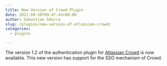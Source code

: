 ```yaml
---
title: New Version of Crowd Plugin
date: 2011-09-20T09:47:43+00:00
author: Sebastian Sdorra
slug: /plugins/new-version-of-atlassian-crowd/
categories:
  - plugins

---
```

The version 1.2 of the authentication plugin for <a href="http://www.atlassian.com/software/crowd/" title="Atlassian Crowd" target="_blank">Atlassian Crowd</a> is now available. This new version has support for the SSO mechanism of Crowd.

